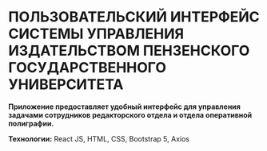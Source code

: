 # ПОЛЬЗОВАТЕЛЬСКИЙ ИНТЕРФЕЙС СИСТЕМЫ УПРАВЛЕНИЯ ИЗДАТЕЛЬСТВОМ ПЕНЗЕНСКОГО ГОСУДАРСТВЕННОГО УНИВЕРСИТЕТА

**Приложение предоставляет удобный интерфейс для управления задачами сотрудников редакторского отдела и отдела оперативной полиграфии.**

**Технологии:** React JS, HTML, CSS, Bootstrap 5, Axios

